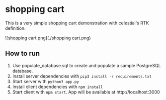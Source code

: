# shopping cart

This is a very simple shopping cart demonstration with celestial's RTK definition.

![shopping cart.png](./shopping cart.png)

## How to run

1. Use populate_database.sql to create and populate a sample PostgreSQL database.
2. Install server dependencies with ```pip3 install -r requirements.txt```
3. Start server with ```python3 app.py```
3. Install client dependencies with ```npm install```
4. Start client with ```npm start```. App will be available at http://localhost:3000